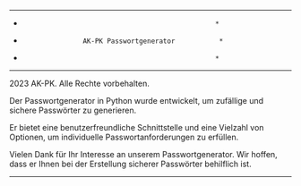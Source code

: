 *******************************************************
*                                                     *
*                    AK-PK Passwortgenerator           *
*                                                     *
*******************************************************

2023 AK-PK. Alle Rechte vorbehalten.

Der Passwortgenerator in Python wurde entwickelt, um zufällige und sichere Passwörter zu generieren. 

Er bietet eine benutzerfreundliche Schnittstelle und eine Vielzahl von Optionen, um individuelle Passwortanforderungen zu erfüllen.

Vielen Dank für Ihr Interesse an unserem Passwortgenerator. Wir hoffen, dass er Ihnen bei der Erstellung sicherer Passwörter behilflich ist.

*******************************************************
